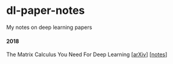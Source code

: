 # dl-paper-notes
My notes on deep learning papers

#### 2018
The Matrix Calculus You Need For Deep Learning [[arXiv](https://arxiv.org/abs/1802.01528v2)] [[notes](/Notes/Matrix%20Calculus%20-%20Notes.pdf)]